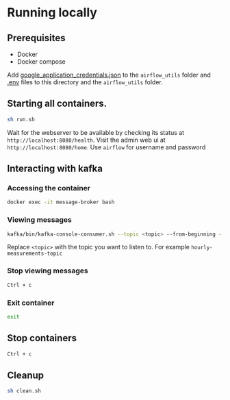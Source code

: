 # Running locally

## Prerequisites

- Docker 
- Docker compose

Add [google_application_credentials.json](https://drive.google.com/file/d/18lW3Kc-N4n1tnnFOvtxko4rwuL5VfXyu/view?usp=sharing) to the `airflow_utils` folder
and [.env](https://drive.google.com/file/d/1iTSBXvhoYC9IOV1qRPr9LJv6MbES-3_P/view?usp=sharing) files to this directory and the `airflow_utils` folder. 

## Starting all containers.

```bash
sh run.sh  
```
Wait for the webserver to be available by checking its status at ```http://localhost:8080/health```.
Visit the admin web ui at ```http://localhost:8080/home```. Use `airflow` for username and password

## Interacting with kafka

### Accessing the container

```bash
docker exec -it message-broker bash
```

### Viewing messages

```bash
kafka/bin/kafka-console-consumer.sh --topic <topic> --from-beginning --bootstrap-server localhost:9092
```
Replace ```<topic>``` with the topic you want to listen to. For example ```hourly-measurements-topic```
### Stop viewing messages

```bash
Ctrl + c
```

### Exit container

```bash
exit
```

## Stop containers

```bash
Ctrl + c
```

## Cleanup

```bash
sh clean.sh  
```
